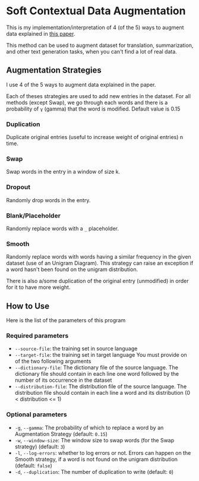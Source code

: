 # Soft Contextual Data Augmentation

This is my implementation/interpretation of 4 (of the 5) ways to augment data explained in [this paper](https://arxiv.org/pdf/1905.10523.pdf).

This method can be used to augment dataset for translation, summarization, and other text generation tasks, when you can't find a lot of real data.


## Augmentation Strategies

I use 4 of the 5 ways to augment data explained in the paper.

Each of theses strategies are used to add new entries in the dataset. For all methods
(except Swap), we go through each words and there is a probability of `γ` (gamma) that 
the word is modified. Default value is 0.15

### Duplication
Duplicate original entries (useful to increase weight of original entries) n time.

### Swap
Swap words in the entry in a window of size k.

### Dropout
Randomly drop words in the entry.

### Blank/Placeholder
Randomly replace words with a `_` placeholder.

### Smooth
Randomly replace words with words having a similar frequency in the given dataset (use of an Unigram Diagram).
This strategy can raise an exception if a word hasn't been found on the unigram distribution.


There is also a/some duplication of the original entry (unmodified) in order for it to have
more weight.

## How to Use
Here is the list of the parameters of this program

### Required parameters
- `--source-file`: the training set in source language
- `--target-file`: the training set in target language
You must provide on of the two following arguments
- `--dictionary-file`: The dictionary file of the source language. The dictionary file should
contain in each line one word followed by the number of its occurrence in the dataset
- `--distribution-file`: The distribution file of the source language.
The distribution file should contain in each line a word and its distribution (0 < distribution <= 1)

### Optional parameters
- `-g`, `--gamma`: The probability of which to replace a word by an Augmentation Strategy (default: `0.15`)
- `-w`, `--window-size`: The window size to swap words (for the Swap strategy) (default: `3`)
- `-l`, `--log-errors`: whether to log errors or not. Errors can happen on the Smooth strategy, 
if a word is not found on the unigram distribution (default: `false`)
- `-d`, `--duplication`: The number of duplication to write (default: `0`)
